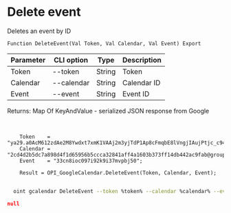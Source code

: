 ﻿---
sidebar_position: 7
---

# Delete event
 Deletes an event by ID



`Function DeleteEvent(Val Token, Val Calendar, Val Event) Export`

  | Parameter | CLI option | Type | Description |
  |-|-|-|-|
  | Token | --token | String | Token |
  | Calendar | --calendar | String | Calendar ID |
  | Event | --event | String | Event ID |

  
  Returns:  Map Of KeyAndValue - serialized JSON response from Google

<br/>




```bsl title="Code example"
    Token    = "ya29.a0AcM612zdAe2M8Ywdxt7xmK1VAAj2m3yjTdP1Ap8cFmqbE8lVngjIAujPtjc_c94MCuKNLfn7MSssBd6NfMXDQDrHMUv7Fgjp7cjuXk68n...";
    Calendar = "2cd4d2b5dc7a898d4f1d65956b5ccca32841aff4a1603b373ff14db442ac9fab@group.calendar.google.com";
    Event    = "33cn8ioc097i92k9i37mvpbj50";

    Result = OPI_GoogleCalendar.DeleteEvent(Token, Calendar, Event);
```



```sh title="CLI command example"
    
  oint gcalendar DeleteEvent --token %token% --calendar %calendar% --event %event%

```

```json title="Result"
null
```
